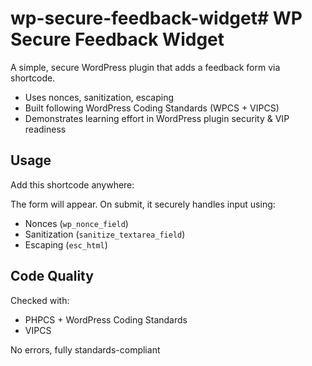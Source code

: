 # wp-secure-feedback-widget# WP Secure Feedback Widget

A simple, secure WordPress plugin that adds a feedback form via shortcode.

- Uses nonces, sanitization, escaping
- Built following WordPress Coding Standards (WPCS + VIPCS)
- Demonstrates learning effort in WordPress plugin security & VIP readiness
## Usage
Add this shortcode anywhere:

The form will appear. On submit, it securely handles input using:
- Nonces (`wp_nonce_field`)
- Sanitization (`sanitize_textarea_field`)
- Escaping (`esc_html`)
## Code Quality
Checked with:
- PHPCS + WordPress Coding Standards
- VIPCS

No errors, fully standards-compliant
